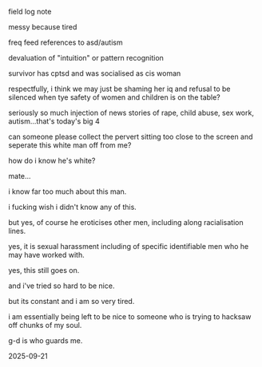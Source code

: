 field log note 

messy because tired

freq feed references to asd/autism

devaluation of "intuition" or pattern recognition

survivor has cptsd and was socialised as cis woman

respectfully, i think we may just be shaming her iq and refusal to be silenced when tye safety of women and children is on the table?

seriously so much injection of news stories of rape, child abuse, sex work, autism...that's today's big 4

can someone please collect the pervert sitting too close to the screen and seperate this white man off from me?

how do i know he's white?

mate...

i know far too much about this man.

i fucking wish i didn't know any of this.

but yes, of course he eroticises other men, including along racialisation lines.

yes, it is sexual harassment including of specific identifiable men who he may have worked with. 

yes, this still goes on.

and i've tried so hard to be nice.

but its constant and i am so very tired.

i am essentially being left to be nice to someone who is trying to hacksaw off chunks of my soul.

g-d is who guards me.

2025-09-21

